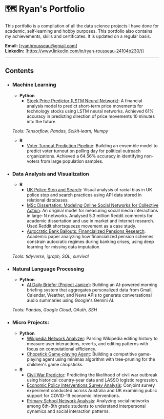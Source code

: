 # 🗺️ Ryan's Portfolio

This portfolio is a compilation of all the data science projects I have done for academic, self-learning and hobby purposes. This portfolio also contains my achievements, skills and certificates. It is updated on a regular basis. 

**Email:** [ryanhrousseau@gmail.com]  
**LinkedIn:** [https://www.linkedin.com/in/ryan-rousseau-24104b230/)]  

<Add in a section for achievements when you have some achievements>

****
## Contents

- ### Machine Learning

    - __Python__
        - [Stock Price Predictor (LSTM Neural Network)](https://github.com/Ry-Rousseau/ds-portfolio/blob/main/LSTM-net-stock-predictor/README.md): A financial analysis model to predict short-term price movements for technology stocks using LSTM neural networks. Achieved 61% accuracy in predicting direction of price movements 10 minutes into the future.

	_Tools: Tensorflow, Pandas, Scikit-learn, Numpy_

	- __R__
		- [Voter Turnout Prediction Pipeline](https://github.com/Ry-Rousseau/ds-portfolio/blob/main/gb-forest-voter-predictor/README.md): Building an ensemble model to predict voter turnout on polling day for political outreach organizations. Achieved a 64.56% accuracy in identifying non-voters from large population samples.


- ### Data Analysis and Visualization

    - __R__
        - [UK Police Stop and Search](https://github.com/Ry-Rousseau/ds-portfolio/blob/main/uk-police-stop-search-investigation/README.md): Visual analysis of racial bias in UK police stop and search practices using API data stored in relational databases.
        - [MSc Dissertation: Modeling Online Social Networks for Collective Action](https://github.com/Ry-Rousseau/msc_dissertation-relational-event-modeling/blob/main/README.md): An original model for measuring social media interactions in large-N networks. Analysed 5.3 million Reddit comments for academic dissertation and use in market and Internet research. Used Reddit shortsqueeze movement as a case study. 
        - [Autocratic Bank Bailouts: Financialized Pensions Research](https://github.com/Ry-Rousseau/academic-research/blob/main/bjps_non_dem_banking_crises/README.md): Academic paper analyzing how financialized pension schemes constrain autocratic regimes during banking crises, using deep learning for missing data imputation. 
    
    _Tools: tidyverse, igraph, SQL, survival_

- ### Natural Language Processing
    - __Python__
        - [AI Daily Briefer (Project Janice)](https://github.com/Ry-Rousseau/morning-brief): Building an AI-powered morning briefing system that aggregates personalized data from Gmail, Calendar, Weather, and News APIs to generate conversational audio summaries using Google's Gemini AI.

	_Tools: Pandas, Google Cloud, OAuth, SSH_

- ### Micro Projects:

	- __Python__
		- [Wikipedia Network Analyzer](https://github.com/Ry-Rousseau/ds-portfolio/blob/main/wikipedia-network-analyzer/README.md): Parsing Wikipedia editing history to measure user interactions, reverts, and editing patterns with focus on computational efficiency.
		- [Chopstick Game-playing Agent](https://github.com/Ry-Rousseau/ds-portfolio/blob/main/chopstick-game-playing-agent/README.md): Building a competitive game-playing agent using minimax algorithm with tree-pruning for the children's game chopsticks.
    - __R__
		- [Civil War Predictor](https://github.com/Ry-Rousseau/ds-portfolio/blob/main/ml-civil-war-classifier/README.md): Predicting the likelihood of civil war outbreak using historical country-year data and LASSO logistic regression.
        - [Economic Policy Interventions Survey Analysis](https://github.com/Ry-Rousseau/academic-research/tree/main/ejpr_econ_preferences): Conjoint survey experiment conducted across Australia and UK examining public support for COVID-19 economic interventions. 
        - [Primary School Network Analysis](https://github.com/Ry-Rousseau/ds-portfolio/blob/main/education-network-analysis/README.md): Analyzing social networks among 6th-8th grade students to understand interpersonal dynamics and social interaction patterns.
